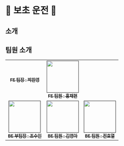 # 🚗 보초 운전 🚕
## 소개

## 팀원 소개
<table>
  <tbody>
    <tr>
      <td align="center"><a href="https://github.com/Dolphin-PC"><img src="width="100px;" alt=""/><br /><sub><b>FE 팀장 : 박찬영 </b></sub></a><br /></td>
      <td align="center"><a href=""><img src="" width="100px;" alt=""/><br /><sub><b>FE 팀원 : 홍채현 </b></sub></a><br /></td>
     <tr/>
      <td align="center"><a href=""><img src="" width="100px;" alt=""/><br /><sub><b>BE 부팀장 : 조수인 </b></sub></a><br /></td>
      <td align="center"><a href=""><img src="" width="100px;" alt=""/><br /><sub><b>BE 팀원 : 김영아 </b></sub></a><br /></td>
      <td align="center"><a href=""><img src="" width="100px;" alt=""/><br /><sub><b>BE 팀원 : 전효열 </b></sub></a><br /></td>
    </tr>
  </tbody>
</table>
